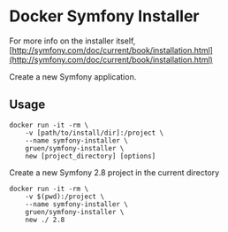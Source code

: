# Docker Symfony Installer

For more info on the installer itself, [http://symfony.com/doc/current/book/installation.html](http://symfony.com/doc/current/book/installation.html)

Create a new Symfony application.

## Usage

```
docker run -it -rm \
    -v [path/to/install/dir]:/project \
    --name symfony-installer \
    gruen/symfony-installer \
    new [project_directory] [options]
```

Create a new Symfony 2.8 project in the current directory
```
docker run -it -rm \
    -v $(pwd):/project \
    --name symfony-installer \
    gruen/symfony-installer \
    new ./ 2.8
```
